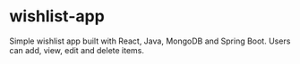 # wishlist-app
Simple wishlist app built with React, Java, MongoDB and Spring Boot. Users can add, view, edit and delete items.
